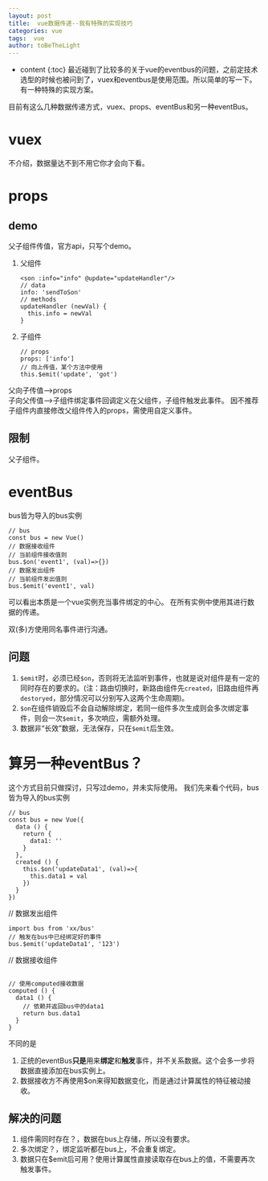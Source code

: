 ```yaml
---
layout: post
title:  vue数据传递--我有特殊的实现技巧
categories: vue
tags:  vue 
author: toBeTheLight
---
```


* content
{:toc}
最近碰到了比较多的关于vue的eventbus的问题，之前定技术选型的时候也被问到了，vuex和eventbus是使用范围。所以简单的写一下。有一种特殊的实现方案。





目前有这么几种数据传递方式，vuex、props、eventBus和另一种eventBus。

# vuex

不介绍，数据量达不到不用它你才会向下看。

# props

## demo
父子组件传值，官方api，只写个demo。
1. 父组件

    ```
    <son :info="info" @update="updateHandler"/>
    // data
    info: 'sendToSon'
    // methods
    updateHandler (newVal) {
      this.info = newVal
    }
    ```

2. 子组件

    ```
    // props
    props: ['info']
    // 向上传值，某个方法中使用
    this.$emit('update', 'got')
    ```

父向子传值-->props  
子向父传值-->子组件绑定事件回调定义在父组件，子组件触发此事件。
因不推荐子组件内直接修改父组件传入的props，需使用自定义事件。

## 限制
父子组件。

# eventBus
bus皆为导入的bus实例
```
// bus
const bus = new Vue()
// 数据接收组件
// 当前组件接收值则
bus.$on('event1', (val)=>{})
// 数据发出组件
// 当前组件发出值则
bus.$emit('event1', val)
```
可以看出本质是一个vue实例充当事件绑定的中心。
在所有实例中使用其进行数据的传递。

双(多)方使用同名事件进行沟通。

## 问题
1. `$emit`时，必须已经`$on`，否则将无法监听到事件，也就是说对组件是有一定的同时存在的要求的。(注：路由切换时，新路由组件先`created`，旧路由组件再`destoryed`，部分情况可以分别写入这两个生命周期)。
2. `$on`在组件销毁后不会自动解除绑定，若同一组件多次生成则会多次绑定事件，则会一次`$emit`，多次响应，需额外处理。
3. 数据非“长效”数据，无法保存，只在`$emit`后生效。

# 算另一种eventBus？
这个方式目前只做探讨，只写过demo，并未实际使用。
我们先来看个代码，bus皆为导入的bus实例
```
// bus
const bus = new Vue({
  data () {
    return {
      data1: ''
    }
  },
  created () {
    this.$on('updateData1', (val)=>{
      this.data1 = val
    })
  }
})
```
// 数据发出组件
```
import bus from 'xx/bus'
// 触发在bus中已经绑定好的事件
bus.$emit('updateData1', '123')
```
// 数据接收组件
```

// 使用computed接收数据
computed () {
  data1 () {
    // 依赖并返回bus中的data1
    return bus.data1
  }
}
```
不同的是
1. 正统的eventBus**只是**用来**绑定**和**触发**事件，并不关系数据。这个会多一步将数据直接添加在bus实例上。
2. 数据接收方不再使用$on来得知数据变化，而是通过计算属性的特征被动接收。

## 解决的问题
1. 组件需同时存在？，数据在bus上存储，所以没有要求。
2. 多次绑定？，绑定监听都在bus上，不会重复绑定。
3. 数据只在$emit后可用？使用计算属性直接读取存在bus上的值，不需要再次触发事件。
